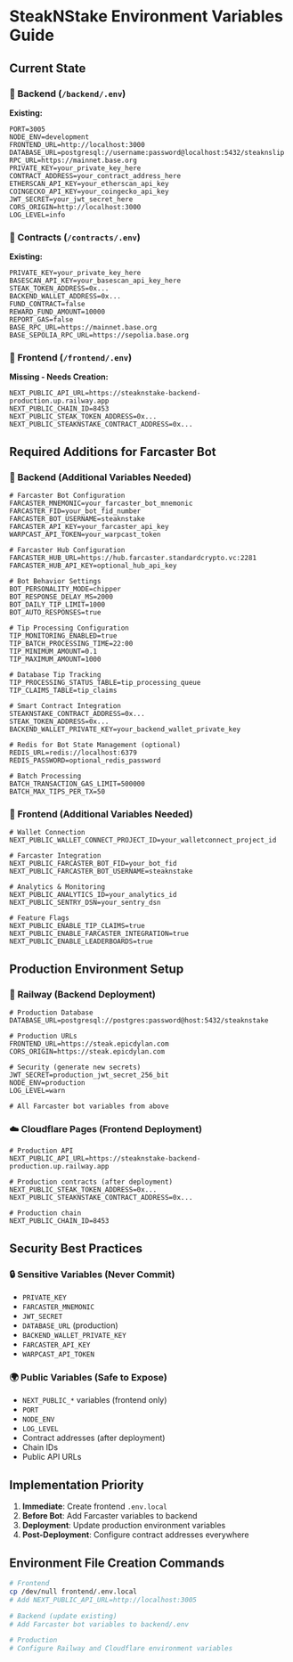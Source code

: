 # SteakNStake Environment Variables Guide

## Current State

### 📁 Backend (`/backend/.env`)
**Existing:**
```env
PORT=3005
NODE_ENV=development
FRONTEND_URL=http://localhost:3000
DATABASE_URL=postgresql://username:password@localhost:5432/steaknslip
RPC_URL=https://mainnet.base.org
PRIVATE_KEY=your_private_key_here
CONTRACT_ADDRESS=your_contract_address_here
ETHERSCAN_API_KEY=your_etherscan_api_key
COINGECKO_API_KEY=your_coingecko_api_key
JWT_SECRET=your_jwt_secret_here
CORS_ORIGIN=http://localhost:3000
LOG_LEVEL=info
```

### 📁 Contracts (`/contracts/.env`)
**Existing:**
```env
PRIVATE_KEY=your_private_key_here
BASESCAN_API_KEY=your_basescan_api_key_here
STEAK_TOKEN_ADDRESS=0x...
BACKEND_WALLET_ADDRESS=0x...
FUND_CONTRACT=false
REWARD_FUND_AMOUNT=10000
REPORT_GAS=false
BASE_RPC_URL=https://mainnet.base.org
BASE_SEPOLIA_RPC_URL=https://sepolia.base.org
```

### 📁 Frontend (`/frontend/.env`)
**Missing - Needs Creation:**
```env
NEXT_PUBLIC_API_URL=https://steaknstake-backend-production.up.railway.app
NEXT_PUBLIC_CHAIN_ID=8453
NEXT_PUBLIC_STEAK_TOKEN_ADDRESS=0x...
NEXT_PUBLIC_STEAKNSTAKE_CONTRACT_ADDRESS=0x...
```

## Required Additions for Farcaster Bot

### 📁 Backend (Additional Variables Needed)
```env
# Farcaster Bot Configuration
FARCASTER_MNEMONIC=your_farcaster_bot_mnemonic
FARCASTER_FID=your_bot_fid_number
FARCASTER_BOT_USERNAME=steaknstake
FARCASTER_API_KEY=your_farcaster_api_key
WARPCAST_API_TOKEN=your_warpcast_token

# Farcaster Hub Configuration  
FARCASTER_HUB_URL=https://hub.farcaster.standardcrypto.vc:2281
FARCASTER_HUB_API_KEY=optional_hub_api_key

# Bot Behavior Settings
BOT_PERSONALITY_MODE=chipper
BOT_RESPONSE_DELAY_MS=2000
BOT_DAILY_TIP_LIMIT=1000
BOT_AUTO_RESPONSES=true

# Tip Processing Configuration
TIP_MONITORING_ENABLED=true
TIP_BATCH_PROCESSING_TIME=22:00
TIP_MINIMUM_AMOUNT=0.1
TIP_MAXIMUM_AMOUNT=1000

# Database Tip Tracking
TIP_PROCESSING_STATUS_TABLE=tip_processing_queue
TIP_CLAIMS_TABLE=tip_claims

# Smart Contract Integration
STEAKNSTAKE_CONTRACT_ADDRESS=0x...
STEAK_TOKEN_ADDRESS=0x...
BACKEND_WALLET_PRIVATE_KEY=your_backend_wallet_private_key

# Redis for Bot State Management (optional)
REDIS_URL=redis://localhost:6379
REDIS_PASSWORD=optional_redis_password

# Batch Processing
BATCH_TRANSACTION_GAS_LIMIT=500000
BATCH_MAX_TIPS_PER_TX=50
```

### 📁 Frontend (Additional Variables Needed)
```env
# Wallet Connection
NEXT_PUBLIC_WALLET_CONNECT_PROJECT_ID=your_walletconnect_project_id

# Farcaster Integration
NEXT_PUBLIC_FARCASTER_BOT_FID=your_bot_fid
NEXT_PUBLIC_FARCASTER_BOT_USERNAME=steaknstake

# Analytics & Monitoring
NEXT_PUBLIC_ANALYTICS_ID=your_analytics_id
NEXT_PUBLIC_SENTRY_DSN=your_sentry_dsn

# Feature Flags
NEXT_PUBLIC_ENABLE_TIP_CLAIMS=true
NEXT_PUBLIC_ENABLE_FARCASTER_INTEGRATION=true
NEXT_PUBLIC_ENABLE_LEADERBOARDS=true
```

## Production Environment Setup

### 🚂 Railway (Backend Deployment)
```env
# Production Database
DATABASE_URL=postgresql://postgres:password@host:5432/steaknstake

# Production URLs
FRONTEND_URL=https://steak.epicdylan.com
CORS_ORIGIN=https://steak.epicdylan.com

# Security (generate new secrets)
JWT_SECRET=production_jwt_secret_256_bit
NODE_ENV=production
LOG_LEVEL=warn

# All Farcaster bot variables from above
```

### ☁️ Cloudflare Pages (Frontend Deployment)
```env
# Production API
NEXT_PUBLIC_API_URL=https://steaknstake-backend-production.up.railway.app

# Production contracts (after deployment)
NEXT_PUBLIC_STEAK_TOKEN_ADDRESS=0x...
NEXT_PUBLIC_STEAKNSTAKE_CONTRACT_ADDRESS=0x...

# Production chain
NEXT_PUBLIC_CHAIN_ID=8453
```

## Security Best Practices

### 🔒 Sensitive Variables (Never Commit)
- `PRIVATE_KEY`
- `FARCASTER_MNEMONIC`
- `JWT_SECRET`
- `DATABASE_URL` (production)
- `BACKEND_WALLET_PRIVATE_KEY`
- `FARCASTER_API_KEY`
- `WARPCAST_API_TOKEN`

### 🌍 Public Variables (Safe to Expose)
- `NEXT_PUBLIC_*` variables (frontend only)
- `PORT`
- `NODE_ENV`
- `LOG_LEVEL`
- Contract addresses (after deployment)
- Chain IDs
- Public API URLs

## Implementation Priority

1. **Immediate**: Create frontend `.env.local`
2. **Before Bot**: Add Farcaster variables to backend
3. **Deployment**: Update production environment variables
4. **Post-Deployment**: Configure contract addresses everywhere

## Environment File Creation Commands

```bash
# Frontend
cp /dev/null frontend/.env.local
# Add NEXT_PUBLIC_API_URL=http://localhost:3005

# Backend (update existing)
# Add Farcaster bot variables to backend/.env

# Production
# Configure Railway and Cloudflare environment variables
```